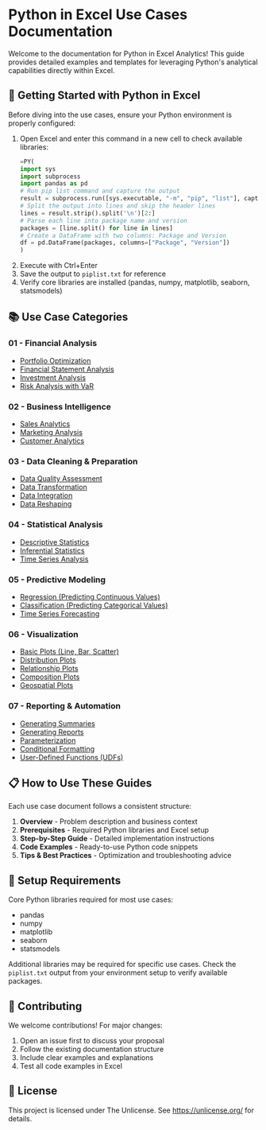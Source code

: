 # Python in Excel Use Cases Documentation

Welcome to the documentation for Python in Excel Analytics! This guide provides detailed examples and templates for leveraging Python's analytical capabilities directly within Excel.

## 🚀 Getting Started with Python in Excel

Before diving into the use cases, ensure your Python environment is properly configured:

1. Open Excel and enter this command in a new cell to check available libraries:
   ```python
   =PY(
   import sys
   import subprocess
   import pandas as pd
   # Run pip list command and capture the output
   result = subprocess.run([sys.executable, "-m", "pip", "list"], capture_output=True, text=True).stdout
   # Split the output into lines and skip the header lines
   lines = result.strip().split('\n')[2:]
   # Parse each line into package name and version
   packages = [line.split() for line in lines]
   # Create a DataFrame with two columns: Package and Version
   df = pd.DataFrame(packages, columns=["Package", "Version"])
   )
   ```
2. Execute with Ctrl+Enter
3. Save the output to `piplist.txt` for reference
4. Verify core libraries are installed (pandas, numpy, matplotlib, seaborn, statsmodels)

## 📚 Use Case Categories

### 01 - Financial Analysis
- [Portfolio Optimization](./01-Financial%20Analysis_01-Portfolio%20Optimization.md)
- [Financial Statement Analysis](./01-Financial%20Analysis_02-Financial%20Statement%20Analysis.md)
- [Investment Analysis](./01-Financial%20Analysis_03-Investment%20Analysis.md)
- [Risk Analysis with VaR](./01-Financial%20Analysis_04-Risk%20Analysis%20with%20VaR%20(Value%20at%20Risk).md)

### 02 - Business Intelligence
- [Sales Analytics](./02-Business%20Intelligence_01-Sales%20Analytics.md)
- [Marketing Analysis](./02-Business%20Intelligence_02-Marketing%20Analysis.md)
- [Customer Analytics](./02-Business%20Intelligence_03-Customer%20Analytics.md)

### 03 - Data Cleaning & Preparation
- [Data Quality Assessment](./03-Data%20Cleaning%20%26%20Preparation_01-Data%20Quality%20Assessment.md)
- [Data Transformation](./03-Data%20Cleaning%20%26%20Preparation_02-Data%20Transformation.md)
- [Data Integration](./03-Data%20Cleaning%20%26%20Preparation_03-Data%20Integration.md)
- [Data Reshaping](./03-Data%20Cleaning%20%26%20Preparation_04-Data%20Reshaping.md)

### 04 - Statistical Analysis
- [Descriptive Statistics](./04-Statistical%20Analysis_01-Descriptive%20Statistics.md)
- [Inferential Statistics](./04-Statistical%20Analysis_02-Inferential%20Statistics.md)
- [Time Series Analysis](./04-Statistical%20Analysis_03-Time%20Series%20Analysis.md)

### 05 - Predictive Modeling
- [Regression (Predicting Continuous Values)](./05-Predictive%20Modeling_01-Regression%20(Predicting%20Continuous%20Values).md)
- [Classification (Predicting Categorical Values)](./05-Predictive%20Modeling_02-Classification%20(Predicting%20Categorical%20Values).md)
- [Time Series Forecasting](./05-Predictive%20Modeling_03-Time%20Series%20Forecasting.md)

### 06 - Visualization
- [Basic Plots (Line, Bar, Scatter)](./06-Visualization_01-Basic%20Plots%20(Line,Bar,Scatter).md)
- [Distribution Plots](./06-Visualization_02-Distribution%20Plots%20(Histogram,%20Box%20Plot,%20KDE).md)
- [Relationship Plots](./06-Visualization_03-Relationship%20Plots%20(Scatter,%20Pair%20Plot,%20Heatmap).md)
- [Composition Plots](./06-Visualization_04-Composition%20Plots%20(Pie,%20Stacked%20Bar)..md)
- [Geospatial Plots](./06-Visualization_05-Geospatial%20Plots..md)

### 07 - Reporting & Automation
- [Generating Summaries](./07-Reporting%20%26%20Automation_01-Generating%20Summaries.md)
- [Generating Reports](./07-Reporting%20%26%20Automation_02-Generating%20Reporting.md)
- [Parameterization](./07-Reporting%20%26%20Automation_03-Parameterization.md)
- [Conditional Formatting](./07-Reporting%20%26%20Automation_04-Conditional%20Formatting.md)
- [User-Defined Functions (UDFs)](./07-Reporting%20%26%20Automation_05-User-Defined%20Functions%20(UDFs).md)

## 📋 How to Use These Guides

Each use case document follows a consistent structure:
1. **Overview** - Problem description and business context
2. **Prerequisites** - Required Python libraries and Excel setup
3. **Step-by-Step Guide** - Detailed implementation instructions
4. **Code Examples** - Ready-to-use Python code snippets
5. **Tips & Best Practices** - Optimization and troubleshooting advice

## 🔧 Setup Requirements

Core Python libraries required for most use cases:
- pandas
- numpy
- matplotlib
- seaborn
- statsmodels

Additional libraries may be required for specific use cases. Check the `piplist.txt` output from your environment setup to verify available packages.

## 🤝 Contributing

We welcome contributions! For major changes:
1. Open an issue first to discuss your proposal
2. Follow the existing documentation structure
3. Include clear examples and explanations
4. Test all code examples in Excel

## 📄 License

This project is licensed under The Unlicense. See https://unlicense.org/ for details.
